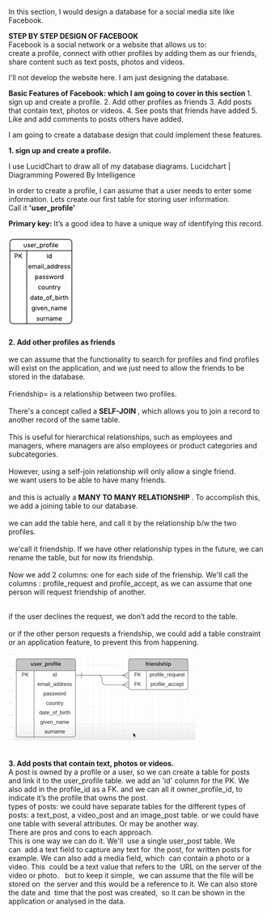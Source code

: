 In this section, I would design a database for a social media site like Facebook.		
		
<b> STEP BY STEP DESIGN OF FACEBOOK		</b>
<br>	Facebook is a social network or a website that allows us to:	
		create a profile,
		connect with other profiles by adding them as our friends,
		share content such as text posts, photos and videos.
		
I'll not develop the website here. I am just designing the database.	

	
<b> Basic Features of Facebook: which I am going to cover in this section </b>
	1. sign up and create a profile.
	2. Add other profiles as friends
	3. Add posts that contain text, photos or videos.
	4. See posts that friends have added
	5. Like and add comments to posts others have added.
	
I am going to create a database design that could implement these features.
	
<b> 1. sign up and create a profile. </b>
	
I use LucidChart to draw all of my database diagrams.
Lucidchart | Diagramming Powered By Intelligence
	
In order to create a profile, I can assume that a user needs to enter some information.
Lets create our first table for storing user information.  
Call it <b> 'user_profile'</b>

<b> Primary key: </b> 
It’s a good idea to have a unique way of identifying this record.

![image alt](https://github.com/hinaazubairr/SQL-Projects/blob/main/E-R%20diagrams/1.PNG?raw=true)


<b> 2. Add other profiles as friends		</b>
<br>			
	we can assume that the functionality to search for profiles and find profiles will exist on the application, and we just need to allow the friends to be stored in the database.		
<br>	Friendship= is a relationship between two profiles.		
<br> There's a concept called a <b> SELF-JOIN </b> , which allows you to join a record to another record of the same table.		
<br> This is useful for hierarchical relationships, such as employees and managers, where managers are also employees or product categories and subcategories.		
<br> However, using a self-join relationship will only allow a single friend.	
		we want users to be able to have many friends.	
<br> and this is actually a <b> MANY TO MANY RELATIONSHIP </b>. To accomplish this, we add a joining table to our database.		
<br> we can add the table here, and call it by the relationship b/w the two profiles.		
<br> we'call it friendship. If we have other relationship types in the future, we can rename the table, but for now its friendship.		
<br> Now we add 2 columns: one for each side of the frienship. We'll call the columns : profile_request and profile_accept, as we can assume that one person will request friendship of another.		
			
<br> if the user declines the request, we don’t add the record to the table.		
<br> or if the other person requests a friendship, we could add a table constraint or an application feature, to prevent this from happening.		
			

![image alt](https://github.com/hinaazubairr/SQL-Projects/blob/main/E-R%20diagrams/2.PNG?raw=true)



<br>
<b> 3. Add posts that contain text, photos or videos.	</b>
<br>	A post is owned by a profile or a user, so we can create a table for posts and link it to the user_profile table.	
		we add an 'id' column for the PK. We also add in the profile_id as a FK.
	and we can all it owner_profile_id, to indicate it’s the profile that owns the post.	
<br>	types of posts: we could have separate tables for the different types of posts: a text_post, a video_post and an image_post table.	
	or we could have one table with several attributes. Or may be another way.	
<br>	There are pros and cons to each approach.	
<br>	This is one way we can do it. We'll  use a single user_post table. We can  add a text field to capture any text for  the post, for written posts for example.	
	We can also add a media field, which  can contain a photo or a video. This  could be a text value that refers to the  URL on the server of the video or photo.  	
	but to keep it simple,  we can assume that the file will be stored on  the server and this would be a reference to it.	
	We can also store the date and  time that the post was created,  so it can be shown in the  application or analysed in the data.	
		

